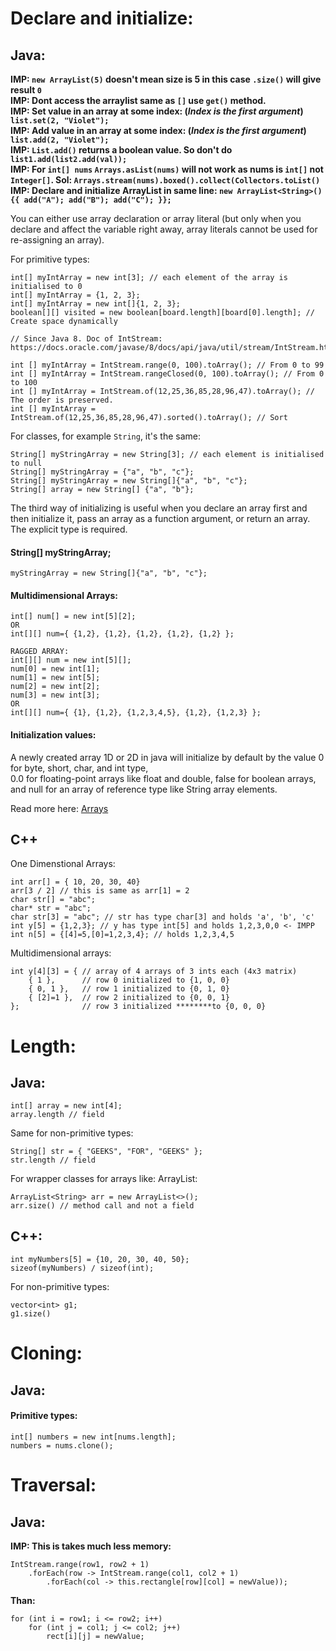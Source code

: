 Declare and initialize:
================================================

Java:
------------------------------------------------

**IMP: ```new ArrayList(5)``` doesn't mean size is 5 in this case ```.size()``` will give result ```0```** <br>
**IMP: Dont access the arraylist same as ```[]``` use ```get()``` method.** <br>
**IMP: Set value in an array at some index: (_Index is the first argument_) ```list.set(2, "Violet");```** <br>
**IMP: Add value in an array at some index: (_Index is the first argument_) ```list.add(2, "Violet");```** <br>
**IMP: ```List.add()``` returns a boolean value. So don't do ```list1.add(list2.add(val));```** <br>
**IMP: For ```int[] nums``` ```Arrays.asList(nums)``` will not work as nums is ```int[]``` not ```Integer[]```. Sol: ```Arrays.stream(nums).boxed().collect(Collectors.toList()```** <br>
**IMP: Declare and initialize ArrayList in same line: ```new ArrayList<String>() {{ add("A"); add("B"); add("C"); }};```** <br>

You can either use array declaration or array literal (but only when you declare and affect the variable right away, array literals cannot be used for re-assigning an array).

For primitive types:
```
int[] myIntArray = new int[3]; // each element of the array is initialised to 0
int[] myIntArray = {1, 2, 3};
int[] myIntArray = new int[]{1, 2, 3};
boolean[][] visited = new boolean[board.length][board[0].length]; // Create space dynamically

// Since Java 8. Doc of IntStream: https://docs.oracle.com/javase/8/docs/api/java/util/stream/IntStream.html

int [] myIntArray = IntStream.range(0, 100).toArray(); // From 0 to 99
int [] myIntArray = IntStream.rangeClosed(0, 100).toArray(); // From 0 to 100
int [] myIntArray = IntStream.of(12,25,36,85,28,96,47).toArray(); // The order is preserved.
int [] myIntArray = IntStream.of(12,25,36,85,28,96,47).sorted().toArray(); // Sort 
```

For classes, for example ```String```, it's the same:

```
String[] myStringArray = new String[3]; // each element is initialised to null
String[] myStringArray = {"a", "b", "c"};
String[] myStringArray = new String[]{"a", "b", "c"};
String[] array = new String[] {"a", "b"};
```

The third way of initializing is useful when you declare an array first and then initialize it, pass an array as a function argument, or return an array. The explicit type is required.

#### String[] myStringArray;
```
myStringArray = new String[]{"a", "b", "c"};
```

#### Multidimensional Arrays:
```
int[] num[] = new int[5][2];
OR
int[][] num={ {1,2}, {1,2}, {1,2}, {1,2}, {1,2} };
```
```
RAGGED ARRAY:
int[][] num = new int[5][];
num[0] = new int[1];
num[1] = new int[5];
num[2] = new int[2];
num[3] = new int[3];
OR
int[][] num={ {1}, {1,2}, {1,2,3,4,5}, {1,2}, {1,2,3} };
```

#### Initialization values:

A newly created array 1D or 2D in java will initialize by default by the value 0 for byte, short, char, and int type, <br>
0.0 for floating-point arrays like float and double, false for boolean arrays, and null for an array of reference type like String array elements.

Read more here: [Arrays](https://www.java67.com/2014/10/how-to-create-and-initialize-two-dimensional-array-java-example.html#ixzz7tyOZQ8FD)

C++
------------------------------------------------

One Dimenstional Arrays:

```
int arr[] = { 10, 20, 30, 40}
arr[3 / 2] // this is same as arr[1] = 2
char str[] = "abc";
char* str = "abc";
char str[3] = "abc"; // str has type char[3] and holds 'a', 'b', 'c'
int y[5] = {1,2,3}; // y has type int[5] and holds 1,2,3,0,0 <- IMPP
int n[5] = {[4]=5,[0]=1,2,3,4}; // holds 1,2,3,4,5
```

Multidimensional arrays:
```
int y[4][3] = { // array of 4 arrays of 3 ints each (4x3 matrix)
    { 1 },      // row 0 initialized to {1, 0, 0}
    { 0, 1 },   // row 1 initialized to {0, 1, 0}
    { [2]=1 },  // row 2 initialized to {0, 0, 1}
};              // row 3 initialized ********to {0, 0, 0}
```

Length:
================================================

Java:
------------------------------------------------

```
int[] array = new int[4];
array.length // field
```

Same for non-primitive types:
```
String[] str = { "GEEKS", "FOR", "GEEKS" };
str.length // field
```

For wrapper classes for arrays like: ArrayList:
```
ArrayList<String> arr = new ArrayList<>();
arr.size() // method call and not a field
```

C++:
------------------------------------------------

```
int myNumbers[5] = {10, 20, 30, 40, 50};
sizeof(myNumbers) / sizeof(int);
```

For non-primitive types:
```
vector<int> g1;
g1.size()
```

Cloning:
================================================

Java:
------------------------------------------------

#### Primitive types:
```
int[] numbers = new int[nums.length];
numbers = nums.clone();
```


Traversal:
================================================

Java:
------------------------------------------------

**IMP: This is takes much less memory:**
```
IntStream.range(row1, row2 + 1)
    .forEach(row -> IntStream.range(col1, col2 + 1)
        .forEach(col -> this.rectangle[row][col] = newValue));
```
**Than:**
```
for (int i = row1; i <= row2; i++)
    for (int j = col1; j <= col2; j++)
        rect[i][j] = newValue;
```
